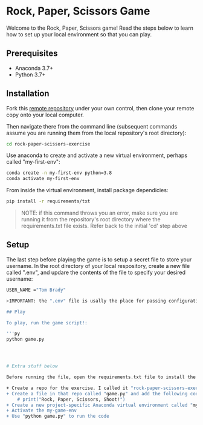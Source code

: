 # Rock, Paper, Scissors Game

Welcome to the Rock, Paper, Scissors game! Read the steps below to learn how to set up your local environment so that you can play.

## Prerequisites

+ Anaconda 3.7+
+ Python 3.7+

## Installation

Fork this [remote repository](https://github.com/zky44/rock-paper-scissors-exercise) under your own control, then clone your remote copy onto your local computer.

Then navigate there from the command line (subsequent commands assume you are running them from the local repository's root directory):

```sh
cd rock-paper-scissors-exercise
```

Use anaconda to create and activate a new virtual environment, perhaps called "my-first-env":

```sh
conda create -n my-first-env python=3.8
conda activate my-first-env
```

From inside the virtual environment, install package dependicies:

```sh
pip install -r requirements/txt
```

> NOTE: if this command throws you an error, make sure you are running it from the repository's root directory where the requirements.txt file exists. Refer back to the initial 'cd' step above

## Setup

The last step before playing the game is to setup a secret file to store your username. In the root directory of your local respository, create a new file called ".env", and updare the contents of the file to specify your desired username:

```sh
USER_NAME ="Tom Brady"

>IMPORTANT: the ".env" file is usally the place for passing configuration options and secret credentials, so as a best practrice we don't upload this file to version control. Make sure that you follow the steps in this [.gitignore](/.gitignore) file)

## Play

To play, run the game script!:

'''py
python game.py




# Extra stuff below

Before running the file, open the requirements.txt file to install the necesarry packages before running the program. 

+ Create a repo for the exercise. I called it "rock-paper-scissors-exercise
+ Create a file in that repo called "game.py" and add the following code inside
    # print("Rock, Paper, Scissors, Shoot!")
+ Create a new project-specific Anaconda virtual environment called "my-game-env". If you already did this, ignore that step
+ Activate the my-game-env
+ Use "python game.py" to run the code